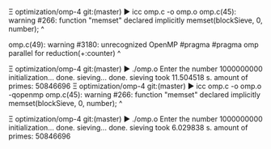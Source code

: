 Ξ optimization/omp-4 git:(master) ▶ icc omp.c -o omp.o
omp.c(45): warning #266: function "memset" declared implicitly
      memset(blockSieve, 0, number);
      ^

omp.c(49): warning #3180: unrecognized OpenMP #pragma
      #pragma omp parallel for reduction(+:counter)
      ^

Ξ optimization/omp-4 git:(master) ▶ ./omp.o
Enter the number
1000000000
initialization...
done.
sieving...
done.
sieving took 11.504518 s.
amount of primes: 50846696
Ξ optimization/omp-4 git:(master) ▶ icc omp.c -o omp.o -qopenmp
omp.c(45): warning #266: function "memset" declared implicitly
      memset(blockSieve, 0, number);
      ^

Ξ optimization/omp-4 git:(master) ▶ ./omp.o
Enter the number
1000000000
initialization...
done.
sieving...
done.
sieving took 6.029838 s.
amount of primes: 50846696